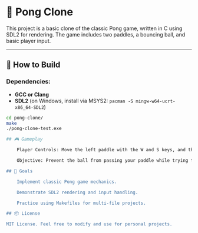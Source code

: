# 🏓 Pong Clone

This project is a basic clone of the classic Pong game, written in C using SDL2 for rendering. The game includes two paddles, a bouncing ball, and basic player input.

---

## 🧪 How to Build

### Dependencies:
- **GCC or Clang**
- **SDL2** (on Windows, install via MSYS2: `pacman -S mingw-w64-ucrt-x86_64-SDL2`)

```bash
cd pong-clone/
make
./pong-clone-test.exe

## 🎮 Gameplay

    Player Controls: Move the left paddle with the W and S keys, and the right paddle with the Up and Down arrow keys.

    Objective: Prevent the ball from passing your paddle while trying to score points by making the ball pass the opponent's paddle.

## 🧠 Goals

    Implement classic Pong game mechanics.

    Demonstrate SDL2 rendering and input handling.

    Practice using Makefiles for multi-file projects.

## 📦 License

MIT License. Feel free to modify and use for personal projects.
